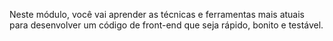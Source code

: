 Neste módulo, você vai aprender as técnicas e ferramentas mais atuais para desenvolver um código de front-end que seja rápido, bonito e testável.